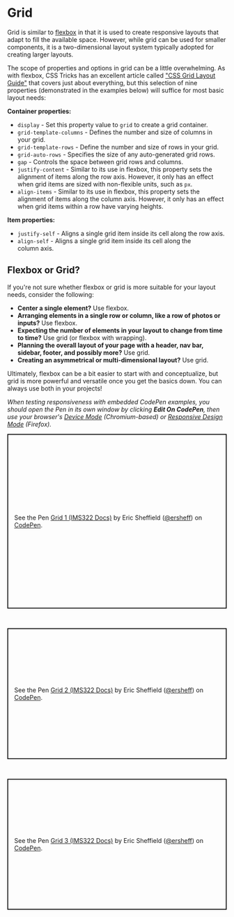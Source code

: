 # Grid

Grid is similar to [flexbox](../flexbox) in that it is used to create responsive layouts that adapt to fill the available space. However, while grid can be used for smaller components, it is a two-dimensional layout system typically adopted for creating larger layouts.

The scope of properties and options in grid can be a little overwhelming. As with flexbox, CSS Tricks has an excellent article called ["CSS Grid Layout Guide"](https://css-tricks.com/snippets/css/complete-guide-grid/) that covers just about everything, but this selection of nine properties (demonstrated in the examples below) will suffice for most basic layout needs:

**Container properties:**

- `display` - Set this property value to `grid` to create a grid container.
- `grid-template-columns` - Defines the number and size of columns in your grid.
- `grid-template-rows` - Define the number and size of rows in your grid.
- `grid-auto-rows` - Specifies the size of any auto-generated grid rows.
- `gap` - Controls the space between grid rows and columns.
- `justify-content` - Similar to its use in flexbox, this property sets the alignment of items along the row axis. However, it only has an effect when grid items are sized with non-flexible units, such as `px`.
- `align-items` - Similar to its use in flexbox, this property sets the alignment of items along the column axis. However, it only has an effect when grid items within a row have varying heights.

**Item properties:**

- `justify-self` - Aligns a single grid item inside its cell along the row axis.
- `align-self` - Aligns a single grid item inside its cell along the column axis.

## Flexbox or Grid?

If you're not sure whether flexbox or grid is more suitable for your layout needs, consider the following:

- **Center a single element?** Use flexbox.
- **Arranging elements in a single row or column, like a row of photos or inputs?** Use flexbox.
- **Expecting the number of elements in your layout to change from time to time?** Use grid (or flexbox with wrapping).
- **Planning the overall layout of your page with a header, nav bar, sidebar, footer, and possibly more?** Use grid.
- **Creating an asymmetrical or multi-dimensional layout?** Use grid.

Ultimately, flexbox can be a bit easier to start with and conceptualize, but grid is more powerful and versatile once you get the basics down. You can always use both in your projects!

_When testing responsiveness with embedded CodePen examples, you should open the Pen in its own window by clicking **Edit On CodePen**, then use your browser's [Device Mode](https://developer.chrome.com/docs/devtools/device-mode) (Chromium-based) or [Responsive Design Mode](https://firefox-source-docs.mozilla.org/devtools-user/responsive_design_mode/) (Firefox)._

<p class="codepen" data-height="400" data-default-tab="css,result" data-slug-hash="BagZVBE" data-pen-title="Grid 1 (IMS322 Docs)" data-editable="true" data-user="ersheff" style="height: 400px; box-sizing: border-box; display: flex; align-items: center; justify-content: center; border: 2px solid; margin: 1em 0; padding: 1em;">
  <span>See the Pen <a href="https://codepen.io/ersheff/pen/BagZVBE">
  Grid 1 (IMS322 Docs)</a> by Eric Sheffield (<a href="https://codepen.io/ersheff">@ersheff</a>)
  on <a href="https://codepen.io">CodePen</a>.</span>
</p>
<br>
<p class="codepen" data-height="300" data-default-tab="css,result" data-slug-hash="PorjaGg" data-pen-title="Grid 2 (IMS322 Docs)" data-editable="true" data-user="ersheff" style="height: 300px; box-sizing: border-box; display: flex; align-items: center; justify-content: center; border: 2px solid; margin: 1em 0; padding: 1em;">
  <span>See the Pen <a href="https://codepen.io/ersheff/pen/PorjaGg">
  Grid 2 (IMS322 Docs)</a> by Eric Sheffield (<a href="https://codepen.io/ersheff">@ersheff</a>)
  on <a href="https://codepen.io">CodePen</a>.</span>
</p>
<br>
<p class="codepen" data-height="300" data-default-tab="css,result" data-slug-hash="QWXgxNw" data-pen-title="Grid 3 (IMS322 Docs)" data-editable="true" data-user="ersheff" style="height: 300px; box-sizing: border-box; display: flex; align-items: center; justify-content: center; border: 2px solid; margin: 1em 0; padding: 1em;">
  <span>See the Pen <a href="https://codepen.io/ersheff/pen/QWXgxNw">
  Grid 3 (IMS322 Docs)</a> by Eric Sheffield (<a href="https://codepen.io/ersheff">@ersheff</a>)
  on <a href="https://codepen.io">CodePen</a>.</span>
</p>

<script async src="https://cpwebassets.codepen.io/assets/embed/ei.js"></script>
